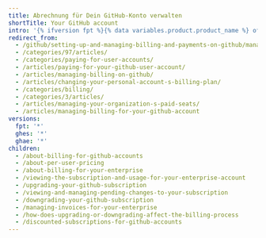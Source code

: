 ```yaml
---
title: Abrechnung für Dein GitHub-Konto verwalten
shortTitle: Your GitHub account
intro: '{% ifversion fpt %}{% data variables.product.product_name %} offers free and paid products for every account. You can upgrade, downgrade, and view pending changes to your account''s subscription at any time.{% elsif ghes or ghae %}You can manage billing for {% data variables.product.product_name %}{% ifversion ghae %}.{% elsif ghes %} from your enterprise account on {% data variables.product.prodname_dotcom_the_website %}.{% endif %}{% endif %}'
redirect_from:
  - /github/setting-up-and-managing-billing-and-payments-on-github/managing-billing-for-your-github-account
  - /categories/97/articles/
  - /categories/paying-for-user-accounts/
  - /articles/paying-for-your-github-user-account/
  - /articles/managing-billing-on-github/
  - /articles/changing-your-personal-account-s-billing-plan/
  - /categories/billing/
  - /categories/3/articles/
  - /articles/managing-your-organization-s-paid-seats/
  - /articles/managing-billing-for-your-github-account
versions:
  fpt: '*'
  ghes: '*'
  ghae: '*'
children:
  - /about-billing-for-github-accounts
  - /about-per-user-pricing
  - /about-billing-for-your-enterprise
  - /viewing-the-subscription-and-usage-for-your-enterprise-account
  - /upgrading-your-github-subscription
  - /viewing-and-managing-pending-changes-to-your-subscription
  - /downgrading-your-github-subscription
  - /managing-invoices-for-your-enterprise
  - /how-does-upgrading-or-downgrading-affect-the-billing-process
  - /discounted-subscriptions-for-github-accounts
---
```


